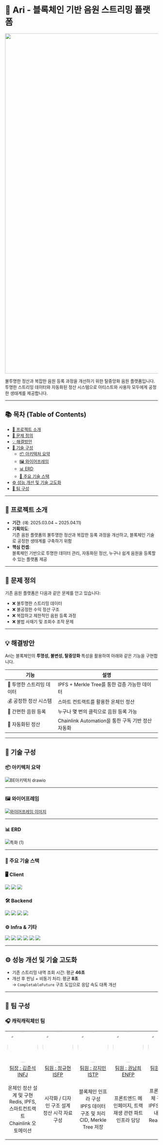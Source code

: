 # 🎵 Ari - 블록체인 기반 음원 스트리밍 플랫폼

<p align="center">
  <img width="1728" height="1117" alt="readme_img" src="https://github.com/user-attachments/assets/78ee0036-d2c2-4d4a-a347-25962c21dbb6" />
</p>

불투명한 정산과 복잡한 음원 등록 과정을 개선하기 위한 탈중앙화 음원 플랫폼입니다.  
투명한 스트리밍 데이터와 자동화된 정산 시스템으로 아티스트와 사용자 모두에게 공정한 생태계를 제공합니다.

---

## 📚 목차 (Table of Contents)
- [🧭 프로젝트 소개](#-프로젝트-소개)
- [🧩 문제 정의](#-문제-정의)
- [💡 해결방안](#-해결방안)
- [🔧 기술 구성](#-기술-구성)
  - [📦 아키텍처 요약](#-아키텍처-요약)
  - [🖼️ 와이어프레임](#-와이어프레임)
  - [📊 ERD](#-erd)
  - [🧱 주요 기술 스택](#-주요-기술-스택)
- [⚙️ 성능 개선 및 기술 고도화](#️-성능-개선-및-기술-고도화)
- [👥 팀 구성](#-팀-구성)

---

## 🧭 프로젝트 소개

- **기간**: (예: 2025.03.04 ~ 2025.04.11)
- **기획의도**:  
  기존 음원 플랫폼의 불투명한 정산과 복잡한 등록 과정을 개선하고, 블록체인 기술로 공정한 생태계를 구축하기 위함
- **핵심 컨셉**:  
  블록체인 기반으로 투명한 데이터 관리, 자동화된 정산, 누구나 쉽게 음원을 등록할 수 있는 플랫폼 제공

---

## 🧩 문제 정의

기존 음원 플랫폼은 다음과 같은 문제를 안고 있습니다:

- ❌ 불투명한 스트리밍 데이터  
- ❌ 불공정한 수익 정산 구조  
- ❌ 복잡하고 제한적인 음원 등록 과정  
- ❌ 불법 사재기 및 조회수 조작 문제  

---

## 💡 해결방안

Ari는 블록체인의 **투명성, 불변성, 탈중앙화** 특성을 활용하여 아래와 같은 기능을 구현합니다.

| 기능 | 설명 |
|------|------|
| 🔎 투명한 스트리밍 데이터 | IPFS + Merkle Tree를 통한 검증 가능한 데이터 |
| 💰 공정한 정산 시스템 | 스마트 컨트랙트를 활용한 온체인 정산 |
| 🚀 간편한 음원 등록 | 누구나 몇 번의 클릭으로 음원 등록 가능 |
| 🔄 자동화된 정산 | Chainlink Automation을 통한 구독 기반 정산 자동화 |

---

## 🔧 기술 구성

### 📦 아키텍처 요약

![BE아키텍처 drawio](https://github.com/user-attachments/assets/55ddf8f3-e5d6-4951-9b94-b41a7569e297)

---

### 🖼️ 와이어프레임

[![와이어프레임 이미지](https://github.com/user-attachments/assets/1d165683-195c-459b-84eb-9b1f4ed0e55e)](https://www.figma.com/design/u3TaYpFQBUJqVA4AGsqAUd/C205?node-id=0-1&t=q8F4l43WPhIjrrS0-1)

---

### 📊 ERD

![특화 (1)](https://github.com/user-attachments/assets/c35bea2d-b8cd-44e2-b1cd-561a1da41b41)

---

### 🧱 주요 기술 스택

### 🖥️ Client
<img src="https://img.shields.io/badge/Flutter-02569B?style=for-the-badge&logo=flutter&logoColor=white"/> <img src="https://img.shields.io/badge/Hive-FF8C00?style=for-the-badge&logo=hive&logoColor=white"/> <img src="https://img.shields.io/badge/just_audio-4CAF50?style=for-the-badge&logo=musicbrainz&logoColor=white"/>

### 🛠 Backend
<img src="https://img.shields.io/badge/SpringBoot-6DB33F?style=for-the-badge&logo=springboot&logoColor=white"/> <img src="https://img.shields.io/badge/MySQL-4479A1?style=for-the-badge&logo=mysql&logoColor=white"/> <img src="https://img.shields.io/badge/MongoDB-47A248?style=for-the-badge&logo=mongodb&logoColor=white"/> <img src="https://img.shields.io/badge/Redis-DC382D?style=for-the-badge&logo=redis&logoColor=white"/>

### ⚙ Infra & 기타
<img src="https://img.shields.io/badge/Docker-2496ED?style=for-the-badge&logo=docker&logoColor=white"/> <img src="https://img.shields.io/badge/Nginx-009639?style=for-the-badge&logo=nginx&logoColor=white"/> <img src="https://img.shields.io/badge/Jenkins-D24939?style=for-the-badge&logo=jenkins&logoColor=white"/> <img src="https://img.shields.io/badge/IPFS-65C2CB?style=for-the-badge&logo=ipfs&logoColor=white"/> <img src="https://img.shields.io/badge/Chainlink-375BD2?style=for-the-badge&logo=chainlink&logoColor=white"/> <img src="https://img.shields.io/badge/MerkleTree-8A2BE2?style=for-the-badge&logo=tree&logoColor=white"/>



---

## ⚙️ 성능 개선 및 기술 고도화

- 기존 스트리밍 내역 조회 시간: 평균 **46초**  
- 개선 후 핀닝 + 비동기 처리: 평균 **8초**  
  → `CompletableFuture` 구조 도입으로 응답 속도 대폭 개선


---

## 👥 팀 구성

### 🎧 캐릭캐릭체인 팀

<table>
  <tbody>
    <tr align="center">
      <td><img src="https://avatars.githubusercontent.com/u/113484236?v=4" width="100px;" style="border-radius: 50%;" alt=""/><br /></td>
      <td><img src="https://avatars.githubusercontent.com/u/108385400?v=4" width="100px;" style="border-radius: 50%;" alt=""/><br /></td>
      <td><img src="https://avatars.githubusercontent.com/u/174885052?v=4" width="100px;" style="border-radius: 50%;" alt=""/><br /></td>
      <td><img src="https://avatars.githubusercontent.com/u/175234691?v=4" width="100px;" style="border-radius: 50%;" alt=""/><br /></td>
      <td><img src="https://avatars.githubusercontent.com/u/145769307?v=4" width="100px;" style="border-radius: 50%;" alt=""/><br /></td>
      <td><img src="https://avatars.githubusercontent.com/u/101163507?v=4" width="100px;" style="border-radius: 50%;" alt=""/><br /></td>
    </tr>
    <tr align="center">
      <td width="200"><a href="http://github.com/miltonjskim">팀장 : 김준석<br/>INFJ</a></td>
      <td width="200"><a href="http://github.com/wjdrbgus8167">팀원 : 정규현<br/>ISFP</a></td>
      <td width="200"><a href="https://github.com/kingkang85">팀원 : 강지민<br/>ISTP</a></td>
      <td width="200"><a href="https://github.com/naemhui">팀원 : 권남희<br/>ENFP</a></td>
      <td width="200"><a href="https://github.com/songowen">팀원 : 송창현<br/>ISTP</a></td>
      <td width="200"><a href="https://github.com/jinwooseok">팀원 : 진우석<br/>ENTJ</a></td>
    </tr>
    <tr align="center" height="200">
      <td>온체인 정산 설계 및 구현<br>Redis, IPFS, 스마트컨트랙트<br>Chainlink 오토메이션</td>
      <td>시각화 / 디자인 구조 설계<br>정산 시각 자료 구성</td>
      <td>블록체인 인프라 구성<br>IPFS 데이터 구조 및 처리<br>CID, Merkle Tree 저장</td>
      <td>프론트엔드 메인페이지, 트랙 재생 관련 파트<br>인프라 담당</td>
      <td>프론트엔드 전체 구조 설계<br>IPFS 스트리밍 내역 처리<br>React 기반 구현</td>
      <td>프론트엔드 문서 작성<br>페이지 구성 정리 및 README</td>
    </tr>
  </tbody>
</table>
